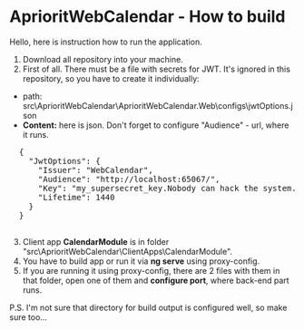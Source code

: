 # AprioritWebCalendar - How to build

Hello, here is instruction how to run the application.

1. Download all repository into your machine.
2. First of all. There must be a file with secrets for JWT. It's ignored in this repository, so you have to create it individually:
  - path: src\AprioritWebCalendar\AprioritWebCalendar.Web\configs\jwtOptions.json
  - <b>Content:</b> here is json. Don't forget to configure "Audience" - url, where it runs.
  <pre>
  {
    "JwtOptions": {
      "Issuer": "WebCalendar",
      "Audience": "http://localhost:65067/",
      "Key": "my_supersecret_key.Nobody can hack the system. Fuck you!!!",
      "Lifetime": 1440
    }
  }
  </pre>
  
  3. Client app <b>CalendarModule</b> is in folder "src\AprioritWebCalendar\ClientApps\CalendarModule".
  4. You have to build app or run it via <b>ng serve</b> using proxy-config.
  5. If you are running it using proxy-config, there are 2 files with them in that folder, open one of them and <b>configure port</b>, where back-end part runs.
  
  P.S. I'm not sure that directory for build output is configured well, so make sure too...
